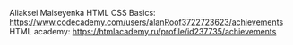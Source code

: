 Aliaksei Maiseyenka
HTML CSS Basics: https://www.codecademy.com/users/alanRoof3722723623/achievements
HTML academy: https://htmlacademy.ru/profile/id237735/achievements
